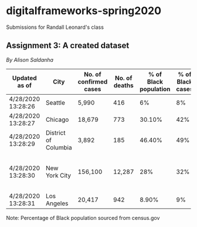 # digitalframeworks-spring2020
Submissions for Randall Leonard's class

## Assignment 3: A created dataset ##
*By Alison Saldanha*

| Updated as of |	City	| No. of confirmed cases|No. of deaths	| % of Black population|% of Black cases|	% of Black deaths|	Source| Source|
|---|---|---|---|---|---|---|---|---|
4/28/2020 13:28:26 |	Seattle|	5,990	|416	|6%	|8% |	7%	|Link(https://www.michigan.gov/coronavirus/0,9753,7-406-98163_98173---,00.html)	|
4/28/2020 13:28:27| Chicago	|18,679	|773	|30.10%	|42%	|55.70%	|Link (https://www.chicago.gov/city/en/sites/covid-19/home/latest-data.html)|	
4/28/2020 13:28:29|	District of Columbia|	3,892	|185 | 46.40%	|49%	|79%	|Link	(https://coronavirus.dc.gov/sites/default/files/dc/sites/coronavirus/page_content/attachments/COVID19-Situational-Update-Presentation_0412720.pdf)|
4/28/2020 13:28:30| New York City| 156,100|	12,287|	28%|	32%|	28%|Link (https://www1.nyc.gov/assets/doh/downloads/pdf/imm/covid-19-deaths-race-ethnicity-04242020-1.pdf) | Link (https://covid19tracker.health.ny.gov/views/NYS-COVID19-Tracker/NYSDOHCOVID-19Tracker-Fatalities?%3Aembed=yes&%3Atoolbar=no&%3Atabs=n)|
4/28/2020 13:28:31|	Los Angeles	|20,417	|942	|8.90%|9%	|14%	|Link (https://corona-virus.la/sites/default/files/inline-files/Release_Daily%20Data%20Report%20Monday%204_27_2020.pdf) |	


Note: Percentage of Black population sourced from census.gov 
